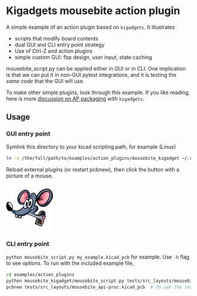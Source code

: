 # Kigadgets mousebite action plugin
A simple example of an action plugin based on `kigadgets`. It illustrates
- scripts that modify board contents
- dual GUI and CLI entry point strategy
- Use of Ctrl-Z and action plugins
- simple custom GUI: fbp design, user input, state caching

mousebite_script.py can be applied either in GUI or in CLI. One implication is that we can put it in non-GUI pytest integrations, and it is testing the *same code* that the GUI will use.

To make other simple plugins, look through this example. If you like reading, here is more [discussion on AP packaging](https://kigadgets.readthedocs.io/ap_devs/index.html) with `kigadgets`.

## Usage
### GUI entry point
Symlink this directory to your kicad scripting path, for example (Linux)

```bash
ln -s /the/full/path/to/examples/action_plugins/mousebite_kigadget ~/.config/kicad/scripting/plugins
```

Reload external plugins (or restart pcbnew), then click the button with a picture of a mouse.

![Mousebite Icon](icons/mouse-128.png)

### CLI entry point
`python mousebite_script.py my_example.kicad_pcb` for example. Use `-h` flag to see options. To run with the included example file,

```bash
cd examples/action_plugins
python mousebite_kigadget/mousebite_script.py tests/src_layouts/mousebite_api.kicad_pcb
pcbnew tests/src_layouts/mousebite_api-proc.kicad_pcb  # To see the result of CLI processing
```
